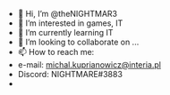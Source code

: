 - 👋 Hi, I’m @theNIGHTMAR3
- 👀 I’m interested in games, IT
- 🌱 I’m currently learning IT
- 💞️ I’m looking to collaborate on ...
- 📫 How to reach me:
-   e-mail: michal.kuprianowicz@interia.pl
-   Discord: NIGHTMARE#3883
-   

<!---
theNIGHTMAR3/theNIGHTMAR3 is a ✨ special ✨ repository because its `README.md` (this file) appears on your GitHub profile.
You can click the Preview link to take a look at your changes.
--->
